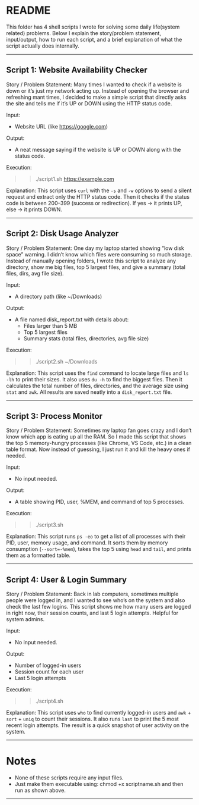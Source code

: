 # README

This folder has 4 shell scripts I wrote for solving some daily life(system related) problems. 
Below I explain the story/problem statement, input/output, how to run each script, and a brief explanation of what the script actually does internally.

---

## Script 1: Website Availability Checker 

Story / Problem Statement: 
Many times I wanted to check if a website is down or it’s just my network acting up. Instead of opening the browser and refreshing mant times, I decided to make a simple script that directly asks the site and tells me if it’s UP or DOWN using the HTTP status code. 

Input: 
- Website URL (like https://google.com) 

Output: 
- A neat message saying if the website is UP or DOWN along with the status code. 

Execution: 
>> ./script1.sh https://example.com

Explanation: 
This script uses `curl` with the `-s` and `-w` options to send a silent request and extract only the HTTP status code. Then it checks if the status code is between 200–399 (success or redirection). If yes -> it prints UP, else -> it prints DOWN.

---



## Script 2: Disk Usage Analyzer 

Story / Problem Statement: 
One day my laptop started showing “low disk space” warning. I didn’t know which files were consuming so much storage. Instead of manually opening folders, I wrote this script to analyze any directory, show me big files, top 5 largest files, and give a summary (total files, dirs, avg file size). 

Input: 
- A directory path (like ~/Downloads) 

Output: 
- A file named disk_report.txt with details about: 
  - Files larger than 5 MB 
  - Top 5 largest files 
  - Summary stats (total files, directories, avg file size) 

Execution: 
>> ./script2.sh ~/Downloads

Explanation: 
This script uses the `find` command to locate large files and `ls -lh` to print their sizes. It also uses `du -h` to find the biggest files. Then it calculates the total number of files, directories, and the average size using `stat` and `awk`. All results are saved neatly into a `disk_report.txt` file.

---



## Script 3: Process Monitor

Story / Problem Statement: 
Sometimes my laptop fan goes crazy and I don’t know which app is eating up all the RAM. So I made this script that shows the top 5 memory-hungry processes (like Chrome, VS Code, etc.) in a clean table format. Now instead of guessing, I just run it and kill the heavy ones if needed. 

Input: 
- No input needed. 

Output: 
- A table showing PID, user, %MEM, and command of top 5 processes. 

Execution: 
>> ./script3.sh

Explanation: 
This script runs `ps -eo` to get a list of all processes with their PID, user, memory usage, and command. It sorts them by memory consumption (`--sort=-%mem`), takes the top 5 using `head` and `tail`, and prints them as a formatted table.

---



## Script 4: User & Login Summary

Story / Problem Statement: 
Back in lab computers, sometimes multiple people were logged in, and I wanted to see who’s on the system and also check the last few logins. This script shows me how many users are logged in right now, their session counts, and last 5 login attempts. Helpful for system admins. 

Input: 
- No input needed. 

Output: 
- Number of logged-in users 
- Session count for each user 
- Last 5 login attempts 

Execution: 
>> ./script4.sh

Explanation: 
This script uses `who` to find currently logged-in users and `awk` + `sort` + `uniq` to count their sessions. It also runs `last` to print the 5 most recent login attempts. The result is a quick snapshot of user activity on the system.

---

# Notes
- None of these scripts require any input files. 
- Just make them executable using: 
  chmod +x scriptname.sh 
  and then run as shown above. 

---



